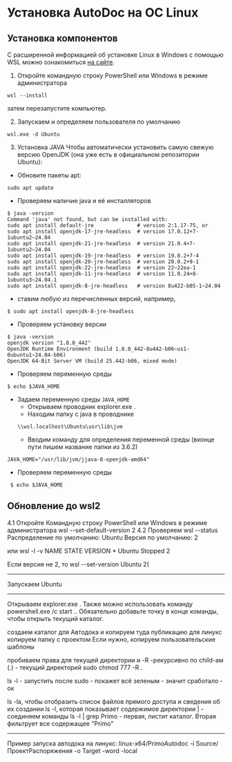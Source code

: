 # Установка AutoDoc на OC Linux

## Установка компонентов

С расширенной информацией об установке Linux в Windows с помощью WSL можно ознакомиться [на сайте](https://learn.microsoft.com/ru-ru/windows/wsl/install).

1. Откройте командную строку PowerShell или Windows в режиме администратора  
```
wsl --install
```
затем перезапустите компьютер.

2. Запускаем и определяем пользователя по умолчанию
```
wsl.exe -d Ubuntu
```

3. Установка JAVA
Чтобы автоматически установить самую свежую версию OpenJDK (она уже есть в официальном репозитории Ubuntu):

* Обновите пакеты apt:
```
sudo apt update
```
* Проверяем наличие  java и её инсталляторов
```
$ java -version
Command 'java' not found, but can be installed with:
sudo apt install default-jre              # version 2:1.17-75, or
sudo apt install openjdk-17-jre-headless  # version 17.0.12+7-1ubuntu2~24.04
sudo apt install openjdk-21-jre-headless  # version 21.0.4+7-1ubuntu2~24.04
sudo apt install openjdk-19-jre-headless  # version 19.0.2+7-4
sudo apt install openjdk-20-jre-headless  # version 20.0.2+9-1
sudo apt install openjdk-22-jre-headless  # version 22~22ea-1
sudo apt install openjdk-11-jre-headless  # version 11.0.24+8-1ubuntu3~24.04.1
sudo apt install openjdk-8-jre-headless   # version 8u422-b05-1~24.04
```
* ставим любую из перечисленных версий, например,
```
$ sudo apt install openjdk-8-jre-headless
```
* Проверяем установку версии
```
$ java -version
openjdk version "1.8.0_442"
OpenJDK Runtime Environment (build 1.8.0_442-8u442-b06~us1-0ubuntu1~24.04-b06)
OpenJDK 64-Bit Server VM (build 25.442-b06, mixed mode)
```
* Проверяем переменную среды
```
$ echo $JAVA_HOME
```
* Задаем переменную среды `JAVA_HOME`
  * Открываем проводник
  explorer.exe .
  * Находим папку с java в проводнике
  ```
  \\wsl.localhost\Ubuntu\usr\lib\jvm
  ```
  * Вводим команду для определения переменной среды (вконце пути пишем название папки из 3.6.2)
 ```
 JAVA_HOME="/usr/lib/jvm/jjava-8-openjdk-amd64"
```
* Проверяем переменную среды
```
 $ echo $JAVA_HOME
```

## Обновление до wsl2

4.1 Откройте Командную строку PowerShell или Windows в режиме администратора
wsl --set-default-version 2
4.2 Проверяем 
wsl --status
Распределение по умолчанию: Ubuntu
Версия по умолчанию: 2

или
wsl -l -v
  NAME      STATE           VERSION
\* Ubuntu    Stopped         2

Если версия не 2, то 
wsl --set-version Ubuntu 2(
________________________________________________________________
Запускаем Ubuntu
________________________________________________________________
Открываем explorer.exe .
Также можно использовать команду powershell.exe /c start .. Обязательно добавьте точку в конце команды, чтобы открыть текущий каталог.

создаем каталог для Автодока и копируем туда публикацию для линукс
копируем папку с проектом
Если нужно, копируем пользовательские шаблоны

пробиваем права для текущей директории и -R -рекурсивно по child-ам (.) - текущий директорий
sudo chmod 777 -R .

ls -l - запустить после sudo - покажет всё зеленым - значит сработало - ок

ls -la, чтобы отобразить список файлов прямого доступа и сведения об их создании
ls -l, которая показывает содержимое директории
| - соединяем команды
ls -l | grep Primo - первая, листит каталог. Вторая фильтрует все содержащее "Primo"

-----------------------------------------------------------------------------------------------------------------------
Пример запуска автодока на линукс:
linux-x64/PrimoAutodoc -i Source/ПроектРаспоряжения -o Target -word -local
